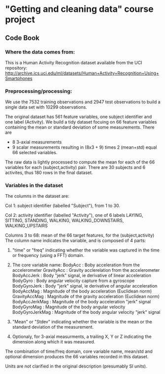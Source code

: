 # "Getting and cleaning data" course project
## Code Book

### Where the data comes from:

This is a Human Activity Recognition dataset available from the UCI repository:
http://archive.ics.uci.edu/ml/datasets/Human+Activity+Recognition+Using+Smartphones

### Preprocessing/processing:

We use the 7532 training observations and 2947 test observations to build a
single data set with 10299 observations.

The original dataset has 561 feature variables, one subject identifier and
one label (Activity). We build a tidy dataset focuing on 66 feature variables
containing the mean or standard deviation of some measurements. There are
- 8 3-axial measurements
- 9 scalar measurements
resulting in (8x3 + 9) times 2 (mean+std) equal 66 selected variables.

The raw data is lightly processed to compute the mean for each of the 66
variables for each (subject,activity) pair. There are 30 subjects and 6
activites, thus 180 rows in the final dataset.

### Variables in the dataset
The columns in the dataset are:

Col 1: subject identifier (labelled "Subject"), from 1 to 30.

Col 2: activity identifier (labelled "Activity"), one of 6 labels
  LAYING, SITTING, STANDING, WALKING, WALKING_DOWNSTAIRS, WALKING_UPSTAIRS

Columns 3 to 68: mean of the 66 target features, for the (subject,activity)
  The column name indicates the variable, and is composed of 4 parts:

  1. "time" or "freq" indicating whether the variable was captured in the
      time or frequency (using a FFT) domain.

  2. The core variable name:
      BodyAcc : Boby acceleration from the accelerometer
      GravityAcc : Gravity acclerelation from the accelerometer
      BodyAccJerk : Body "jerk" signal, ie derivative of linear acceleration
      BodyGyro : Body angular velocity capture from a gyroscope
      BodyGyroJerk : Body "jerk" signal, ie derivative of angular acceleration
      BodyAccMag : Magnitude of the body acceleration (Euclidean norm) 
      GravityAccMag : Magnitude of the gravity acceleration (Euclidean norm)
      BodyAccJerkMag : Magnitude of the body acceleration "jerk" signal 
      BodyGyroMag : Magnitude of the body angular velocity
      BodyGyroJerkMag : Magnitude of the body angular velocity "jerk" signal

  3. "Mean" or "Stdev" indicating whether the variable is the mean or the
      standard deviation of the measurement.

  4. Optionaly, for 3-axial measurments, a trailing X, Y or Z indicating
     the dimension along which it was measured.

The combination of time/freq domain, core variable name, mean/std and optional
dimension produces the 66 variables recorded in this dataset.

Units are not clarified in the original description (presumably SI units).
